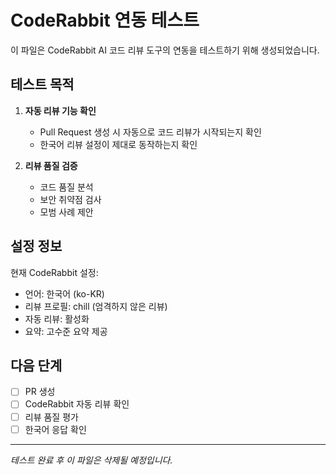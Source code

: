 # CodeRabbit 연동 테스트

이 파일은 CodeRabbit AI 코드 리뷰 도구의 연동을 테스트하기 위해 생성되었습니다.

## 테스트 목적

1. **자동 리뷰 기능 확인**
   - Pull Request 생성 시 자동으로 코드 리뷰가 시작되는지 확인
   - 한국어 리뷰 설정이 제대로 동작하는지 확인

2. **리뷰 품질 검증**
   - 코드 품질 분석
   - 보안 취약점 검사
   - 모범 사례 제안

## 설정 정보

현재 CodeRabbit 설정:
- 언어: 한국어 (ko-KR)
- 리뷰 프로필: chill (엄격하지 않은 리뷰)
- 자동 리뷰: 활성화
- 요약: 고수준 요약 제공

## 다음 단계

- [ ] PR 생성
- [ ] CodeRabbit 자동 리뷰 확인
- [ ] 리뷰 품질 평가
- [ ] 한국어 응답 확인

---
*테스트 완료 후 이 파일은 삭제될 예정입니다.*